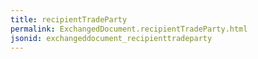 ```yaml
---
title: recipientTradeParty
permalink: ExchangedDocument.recipientTradeParty.html
jsonid: exchangeddocument_recipienttradeparty
---
```

